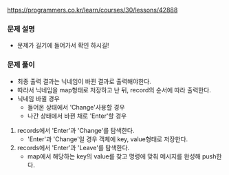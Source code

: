 https://programmers.co.kr/learn/courses/30/lessons/42888

### 문제 설명

- 문제가 길기에 들어가서 확인 하시길!

### 문제 풀이

- 최종 출력 결과는 닉네임이 바뀐 결과로 출력해야한다.
- 따라서 닉네임을 map형태로 저장하고 난 뒤, record의 순서에 따라 출력한다.
- 닉네임 바뀔 경우
  - 들어온 상태에서 'Change'사용할 경우
  - 나간 상태에서 바뀐 채로 'Enter'할 경우

1. records에서 'Enter'과 'Change'를 탐색한다.
   - 'Enter'과 'Change'일 경우 객체에 key, value형태로 저장한다.
2. records에서 'Enter'과 'Leave'를 탐색한다.
   - map에서 해당하는 key의 value를 찾고 명령에 맞춰 메시지를 완성해 push한다.
